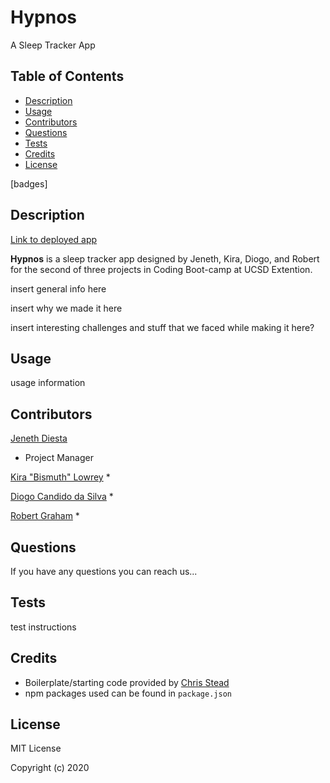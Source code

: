 # Hypnos
A Sleep Tracker App

## Table of Contents
 * [Description](#description)
 * [Usage](#usage)
 * [Contributors](#contributors)
 * [Questions](#questions)
 * [Tests](#tests)
 * [Credits](#credits)
 * [License](#license)

[badges]

## Description

[Link to deployed app]()

**Hypnos** is a sleep tracker app designed by Jeneth, Kira, Diogo, and Robert for the second of three projects in Coding Boot-camp at UCSD Extention. 

insert general info here

insert why we made it here

insert interesting challenges and stuff that we faced while making it here?

## Usage

usage information

## Contributors

[Jeneth Diesta](https://github.com/jen6one9)
 * Project Manager

[Kira "Bismuth" Lowrey](https://github.com/KILowrey)
 * 

[Diogo Candido da Silva](https://github.com/diogocandidos)
 * 

[Robert Graham](https://github.com/Robmgraham)
 * 

## Questions

If you have any questions you can reach us...

## Tests

test instructions

## Credits

 * Boilerplate/starting code provided by [Chris Stead]()
 * npm packages used can be found in `package.json`

## License

MIT License

Copyright (c) 2020